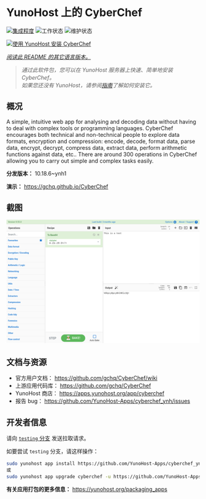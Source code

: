 <!--
注意：此 README 由 <https://github.com/YunoHost/apps/tree/master/tools/readme_generator> 自动生成
请勿手动编辑。
-->

# YunoHost 上的 CyberChef

[![集成程度](https://dash.yunohost.org/integration/cyberchef.svg)](https://dash.yunohost.org/appci/app/cyberchef) ![工作状态](https://ci-apps.yunohost.org/ci/badges/cyberchef.status.svg) ![维护状态](https://ci-apps.yunohost.org/ci/badges/cyberchef.maintain.svg)

[![使用 YunoHost 安装 CyberChef](https://install-app.yunohost.org/install-with-yunohost.svg)](https://install-app.yunohost.org/?app=cyberchef)

*[阅读此 README 的其它语言版本。](./ALL_README.md)*

> *通过此软件包，您可以在 YunoHost 服务器上快速、简单地安装 CyberChef。*  
> *如果您还没有 YunoHost，请参阅[指南](https://yunohost.org/install)了解如何安装它。*

## 概况

A simple, intuitive web app for analysing and decoding data without having to deal with complex tools or programming languages. CyberChef encourages both technical and non-technical people to explore data formats, encryption and compression: encode, decode, format data, parse data, encrypt, decrypt, compress data, extract data, perform arithmetic functions against data, etc.. There are around 300 operations in CyberChef allowing you to carry out simple and complex tasks easily.


**分发版本：** 10.18.6~ynh1

**演示：** <https://gchq.github.io/CyberChef>

## 截图

![CyberChef 的截图](./doc/screenshots/cyberchef_ynh.png)

## 文档与资源

- 官方用户文档： <https://github.com/gchq/CyberChef/wiki>
- 上游应用代码库： <https://github.com/gchq/CyberChef>
- YunoHost 商店： <https://apps.yunohost.org/app/cyberchef>
- 报告 bug： <https://github.com/YunoHost-Apps/cyberchef_ynh/issues>

## 开发者信息

请向 [`testing` 分支](https://github.com/YunoHost-Apps/cyberchef_ynh/tree/testing) 发送拉取请求。

如要尝试 `testing` 分支，请这样操作：

```bash
sudo yunohost app install https://github.com/YunoHost-Apps/cyberchef_ynh/tree/testing --debug
或
sudo yunohost app upgrade cyberchef -u https://github.com/YunoHost-Apps/cyberchef_ynh/tree/testing --debug
```

**有关应用打包的更多信息：** <https://yunohost.org/packaging_apps>
